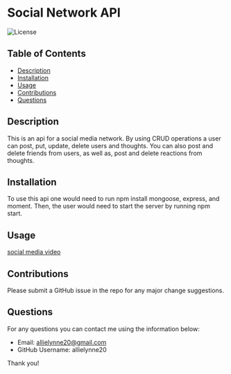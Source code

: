 # **Social Network API**

  ![License](https://img.shields.io/badge/license-ISC-red.svg)

  ## **Table of Contents** 
  * [Description](#Description)
  * [Installation](#Installation)
  * [Usage](#Usage)
  * [Contributions](#Contributions)
  * [Questions](#Questions)

  ## Description  
  This is an api for a social media network. By using CRUD operations a user can post, put, update, delete users and thoughts. You can also post and delete friends from users, as well as, post and delete reactions from thoughts.  

  ## Installation
   To use this api one would need to run npm install mongoose, express, and moment. Then, the user would need to start the server by running npm start.  

  ## Usage 
  [social media video](https://drive.google.com/file/d/1HUuCU-Cg9sM7t5asnVRJyuY3tsIqUYh7/view)
  
  ## Contributions 
  Please submit a GitHub issue in the repo for any major change suggestions. 
  
 ## Questions 
 For any questions you can contact me using the information below: 
- Email: allielynne20@gmail.com 
- GitHub Username: allielynne20

Thank you! 